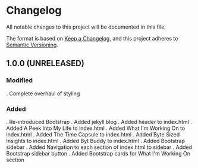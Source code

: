 # Changelog

All notable changes to this project will be documented in this file.

The format is based on [Keep a Changelog](https://keepachangelog.com/en/1.0.0/),
and this project adheres to [Semantic Versioning](https://semver.org/spec/v2.0.0.html).

## 1.0.0 (UNRELEASED)
### Modified
. Complete overhaul of styling

### Added
. Re-introduced Bootstrap
. Added jekyll blog
. Added header to index.html
. Added A Peek Into My Life to index.html
. Added What I'm Working On to index.html
. Added The Time Capsule to index.html
. Added Byte Sized Insights to index.html
. Added Byt Buddy to index.html
. Added Bootstrap sidebar
. Added Navigation to each section of index.html to sidebar
. Added Bootstrap sidebar button
. Added Bootstrap cards for What I'm Working On section